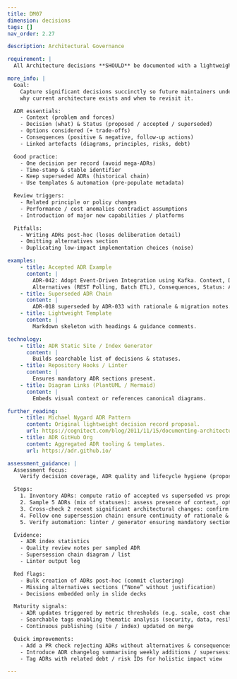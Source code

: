 ```yaml
---
title: DM07
dimension: decisions
tags: []
nav_order: 2.27

description: Architectural Governance

requirement: |
  All Architecture decisions **SHOULD** be documented with a lightweight Architecture Decision Record with options and clear rationale. E.g. SEQF Any Decision Record Template (GitHub)

more_info: |
  Goal:
    Capture significant decisions succinctly so future maintainers understand
    why current architecture exists and when to revisit it.

  ADR essentials:
    - Context (problem and forces)
    - Decision (what) & Status (proposed / accepted / superseded)
    - Options considered (+ trade-offs)
    - Consequences (positive & negative, follow-up actions)
    - Linked artefacts (diagrams, principles, risks, debt)

  Good practice:
    - One decision per record (avoid mega-ADRs)
    - Time-stamp & stable identifier
    - Keep superseded ADRs (historical chain)
    - Use templates & automation (pre-populate metadata)

  Review triggers:
    - Related principle or policy changes
    - Performance / cost anomalies contradict assumptions
    - Introduction of major new capabilities / platforms

  Pitfalls:
    - Writing ADRs post-hoc (loses deliberation detail)
    - Omitting alternatives section
    - Duplicating low-impact implementation choices (noise)

examples: 
    - title: Accepted ADR Example
      content: |
        ADR-042: Adopt Event-Driven Integration using Kafka. Context, Decision,
        Alternatives (REST Polling, Batch ETL), Consequences, Status: Accepted.
    - title: Superseded ADR Chain
      content: |
        ADR-018 superseded by ADR-033 with rationale & migration notes.
    - title: Lightweight Template
      content: |
        Markdown skeleton with headings & guidance comments.

technology:
    - title: ADR Static Site / Index Generator
      content: |
        Builds searchable list of decisions & statuses.
    - title: Repository Hooks / Linter
      content: |
        Ensures mandatory ADR sections present.
    - title: Diagram Links (PlantUML / Mermaid)
      content: |
        Embeds visual context or references canonical diagrams.

further_reading:
    - title: Michael Nygard ADR Pattern
      content: Original lightweight decision record proposal.
      url: https://cognitect.com/blog/2011/11/15/documenting-architecture-decisions
    - title: ADR GitHub Org
      content: Aggregated ADR tooling & templates.
      url: https://adr.github.io/

assessment_guidance: |
  Assessment focus:
    Verify decision coverage, ADR quality and lifecycle hygiene (proposed → accepted → superseded) supporting architectural traceability.

  Steps:
    1. Inventory ADRs: compute ratio of accepted vs superseded vs proposed; look for abandoned proposals.
    2. Sample 5 ADRs (mix of statuses): assess presence of context, options, consequences & links; note any template drift.
    3. Cross-check 2 recent significant architectural changes: confirm an ADR exists or rationale documented why not.
    4. Follow one supersession chain: ensure continuity of rationale & migration actions.
    5. Verify automation: linter / generator ensuring mandatory sections present.

  Evidence:
    - ADR index statistics
    - Quality review notes per sampled ADR
    - Supersession chain diagram / list
    - Linter output log

  Red flags:
    - Bulk creation of ADRs post-hoc (commit clustering)
    - Missing alternatives sections (“None” without justification)
    - Decisions embedded only in slide decks

  Maturity signals:
    - ADR updates triggered by metric thresholds (e.g. scale, cost changes)
    - Searchable tags enabling thematic analysis (security, data, resilience)
    - Continuous publishing (site / index) updated on merge

  Quick improvements:
    - Add a PR check rejecting ADRs without alternatives & consequences
    - Introduce ADR changelog summarising weekly additions / supersessions
    - Tag ADRs with related debt / risk IDs for holistic impact view

---
```

